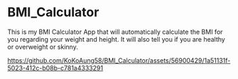 # BMI_Calculator

This is my BMI Calculator App that will automatically calculate the BMI for you regarding your weight and height. It will also tell you if you are healthy or overweight or skinny.

https://github.com/KoKoAung58/BMI_Calculator/assets/56900429/1a51131f-5023-412c-b08b-c781a4333291

